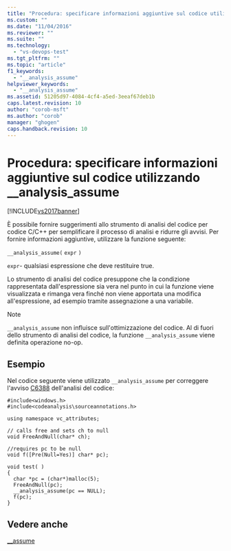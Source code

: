 ```yaml
---
title: "Procedura: specificare informazioni aggiuntive sul codice utilizzando __analysis_assume | Microsoft Docs"
ms.custom: ""
ms.date: "11/04/2016"
ms.reviewer: ""
ms.suite: ""
ms.technology: 
  - "vs-devops-test"
ms.tgt_pltfrm: ""
ms.topic: "article"
f1_keywords: 
  - "__analysis_assume"
helpviewer_keywords: 
  - "__analysis_assume"
ms.assetid: 51205d97-4084-4cf4-a5ed-3eeaf67deb1b
caps.latest.revision: 10
author: "corob-msft"
ms.author: "corob"
manager: "ghogen"
caps.handback.revision: 10
---
```

# Procedura: specificare informazioni aggiuntive sul codice utilizzando __analysis_assume
[!INCLUDE[vs2017banner](../code-quality/includes/vs2017banner.md)]

È possibile fornire suggerimenti allo strumento di analisi del codice per codice C\/C\+\+ per semplificare il processo di analisi e ridurre gli avvisi.  Per fornire informazioni aggiuntive, utilizzare la funzione seguente:  
  
 `__analysis_assume(`  `expr`  `)`  
  
 `expr`\- qualsiasi espressione che deve restituire true.  
  
 Lo strumento di analisi del codice presuppone che la condizione rappresentata dall'espressione sia vera nel punto in cui la funzione viene visualizzata e rimanga vera finché non viene apportata una modifica all'espressione, ad esempio tramite assegnazione a una variabile.  
  
> [!NOTE]
>  `__analysis_assume` non influisce sull'ottimizzazione del codice.  Al di fuori dello strumento di analisi del codice, la funzione `__analysis_assume` viene definita operazione no\-op.  
  
## Esempio  
 Nel codice seguente viene utilizzato `__analysis_assume` per correggere l'avviso [C6388](../code-quality/c6388.md) dell'analisi del codice:  
  
```  
#include<windows.h>  
#include<codeanalysis\sourceannotations.h>  
  
using namespace vc_attributes;  
  
// calls free and sets ch to null  
void FreeAndNull(char* ch);  
  
//requires pc to be null  
void f([Pre(Null=Yes)] char* pc);  
  
void test( )  
{  
  char *pc = (char*)malloc(5);  
  FreeAndNull(pc);  
  __analysis_assume(pc == NULL);   
  f(pc);  
}  
```  
  
## Vedere anche  
 [\_\_assume](/visual-cpp/intrinsics/assume)